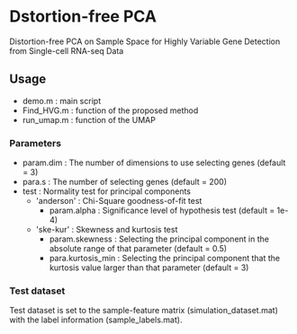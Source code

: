 # Dstortion-free PCA
Distortion-free PCA on Sample Space for Highly Variable Gene Detection from Single-cell RNA-seq Data

## Usage
* demo.m : main script
* Find_HVG.m : function of the proposed method
* run_umap.m : function of the UMAP

### Parameters
* param.dim : The number of dimensions to use selecting genes (default = 3)
* para.s    : The number of selecting genes (default = 200)
* test      : Normality test for principal components
  * 'anderson' : Chi-Square goodness-of-fit test
    * param.alpha : Significance level of hypothesis test (default = 1e-4)
  * 'ske-kur'  : Skewness and kurtosis test
    * param.skewness    : Selecting the principal component in the absolute range of that parameter (default = 0.5)
    * para.kurtosis_min : Selecting the principal component that the kurtosis value larger than that parameter (default = 3)
  
### Test dataset
Test dataset is set to the sample-feature matrix (simulation_dataset.mat) with the label information (sample_labels.mat).
